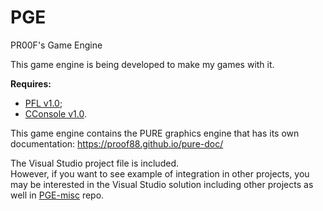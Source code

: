 # PGE
PR00F's Game Engine

This game engine is being developed to make my games with it.

**Requires:**
 - [PFL v1.0](https://github.com/proof88/PFL);
 - [CConsole v1.0](https://github.com/proof88/Console).

This game engine contains the PURE graphics engine that has its own documentation: https://proof88.github.io/pure-doc/

The Visual Studio project file is included.<br/>
However, if you want to see example of integration in other projects, you may be interested in the Visual Studio solution including other projects as well in [PGE-misc](https://github.com/proof88/PGE-misc) repo.
